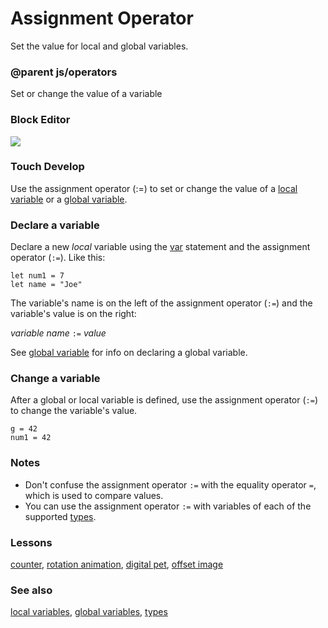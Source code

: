 # Assignment Operator

Set the value for local and global variables.

### @parent js/operators
 

Set or change the value of a variable

### Block Editor

![](/static/mb/antenna-0.png)

### Touch Develop

Use the assignment operator (:=) to set or change the value of a [local variable](/microbit/reference/variables/var) or a [global variable](/microbit/js/data).

### Declare a variable

Declare a new *local* variable using the [var](/microbit/reference/variables/var) statement and the assignment operator (`:=`). Like this:

```blocks
let num1 = 7
let name = "Joe"
```

The variable's name is on the left of the assignment operator (`:=`) and the variable's value is on the right:

*variable name* `:=` *value*

See [global variable](/microbit/js/data) for info on declaring a global variable.

### Change a variable

After a global or local variable is defined, use the assignment operator (`:=`) to change the variable's value.

```
g = 42
num1 = 42
```

### Notes

* Don't confuse the assignment operator `:=` with the equality operator `=`, which is used to compare values.
* You can use the assignment operator  `:=` with variables of each of the supported [types](/microbit/js/types).

### Lessons

[counter](/microbit/lessons/counter), [rotation animation](/microbit/lessons/rotation-animation), [digital pet](/microbit/lessons/digital-pet), [offset image](/microbit/lessons/offset-image)

### See also

[local variables](/microbit/reference/variables/var), [global variables](/microbit/js/data), [types](/microbit/js/types)

